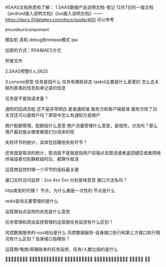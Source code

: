 #SAAS文档熟悉和了解： 
1.SAAS数据产品说明文档-笔记
12月7日的一版文档
《android接入说明文档》《ios接入说明文档》——https://docs.51datakey.com/docs/guide/400 可以参考

encodeuricomponent

模拟机 真机
debug和release模式
ipa

加密的方式：RSA和AES方式

桥接文件

2.SAAS预警0.x_0625

3.console原型
任务是指什么
任务有哪些状态
taskid主要是什么表里的 怎么去关联列表类的信息和单记录的信息

任务是不是指请求量？

通知的回调流程 还不是非常明白 是谁通知谁 服务方和客户端是谁
服务方除了功夫贷还可以是商户吗？原型中怎么有通知方是商户

商户配额管理，配额指什么意思
商户流量管理什么意思，是借壳，分流吗？那么用户最初是从哪里被我们分进来的呢

失败环节的统计，具体包括哪些失败环节？

还有就是取消的统计，取消是不是就是指用户前端点击取消或者返回键后或者网络终端或者切到静默超时后，都算作取消

运营商监控的哪一个环节的指标最关键

接口实时访问监控：2xx 4xx 5xx 分别是啥意思 接口方法名吗？

http类型的代理？
节点，为什么都是一次性的 节点是什么

redis查询主要管理的是什么

运营商站点监控的状态是什么意思

任务管理和爬虫监控管理的运营商任务监控有什么区别？

风控数据服务的-oss地址是什么
风控数据服务-自身接口执行和第三方接口执行情况有什么区别？自身接口指哪些？

运营商/电商/邮箱账单的任务监控，任务/人数比指的是什么




􏶨􏱅􏵮􏳶􏴻􏵭􏵶􏳶 􏰶􏰷􏰄􏰅􏰆􏰇􏶩􏱴􏶨􏵶􏶢􏱢 􏰶􏰷􏶨􏱅􏵮􏳶􏴻􏵭􏵶􏳶 􏰶􏰷􏰄􏰅􏰆􏰇􏶩􏱴􏶨􏵶􏶢􏱢 􏰶􏰷􏰄􏰅􏰆 􏰇􏶩



